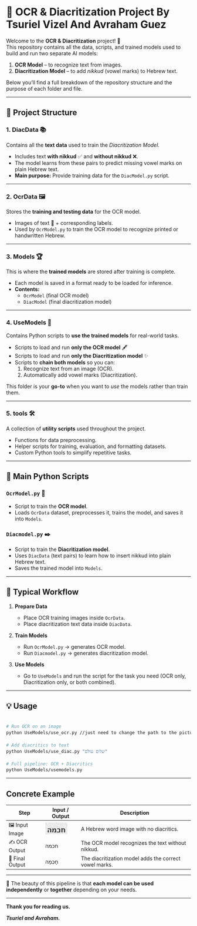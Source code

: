 # 📜 OCR & Diacritization Project By Tsuriel Vizel And Avraham Guez

Welcome to the **OCR & Diacritization** project! 🎯  
This repository contains all the data, scripts, and trained models used to build and run two separate AI models:  
1. **OCR Model** – to recognize text from images.  
2. **Diacritization Model** – to add *nikkud* (vowel marks) to Hebrew text.  

Below you’ll find a full breakdown of the repository structure and the purpose of each folder and file.  

---

## 📂 Project Structure

### 1. **DiacData** 📚  
Contains all the **text data** used to train the *Diacritization Model*.  
- Includes text **with nikkud** ✅ and **without nikkud** ❌.  
- The model learns from these pairs to predict missing vowel marks on plain Hebrew text.  
- **Main purpose:** Provide training data for the `DiacModel.py` script.

---

### 2. **OcrData** 🖼️  
Stores the **training and testing data** for the OCR model.  
- Images of text 📄 + corresponding labels.  
- Used by `OcrModel.py` to train the OCR model to recognize printed or handwritten Hebrew.

---

### 3. **Models** 🏆  
This is where the **trained models** are stored after training is complete.  
- Each model is saved in a format ready to be loaded for inference.  
- **Contents:**  
  - `OcrModel` (final OCR model)  
  - `DiacModel` (final diacritization model)  

---

### 4. **UseModels** 🚀  
Contains Python scripts to **use the trained models** for real-world tasks.  
- Scripts to load and run **only the OCR model** 🖋️  
- Scripts to load and run **only the Diacritization model** ✨  
- Scripts to **chain both models** so you can:
  1. Recognize text from an image (OCR).
  2. Automatically add vowel marks (Diacritization).  

This folder is your **go-to** when you want to *use* the models rather than train them.

---

### 5. **tools** 🛠️  
A collection of **utility scripts** used throughout the project.  
- Functions for data preprocessing.  
- Helper scripts for training, evaluation, and formatting datasets.  
- Custom Python tools to simplify repetitive tasks.

---

## 🐍 Main Python Scripts

### **`OcrModel.py`** 📄  
- Script to train the **OCR model**.  
- Loads `OcrData` dataset, preprocesses it, trains the model, and saves it into `Models`.  

### **`Diacmodel.py`** ✒️  
- Script to train the **Diacritization model**.  
- Uses `DiacData` (text pairs) to learn how to insert nikkud into plain Hebrew text.  
- Saves the trained model into `Models`.  

---

## 🔄 Typical Workflow

1. **Prepare Data**  
   - Place OCR training images inside `OcrData`.  
   - Place diacritization text data inside `DiacData`.  

2. **Train Models**  
   - Run `OcrModel.py` → generates OCR model.  
   - Run `Diacmodel.py` → generates diacritization model.  

3. **Use Models**  
   - Go to `UseModels` and run the script for the task you need (OCR only, Diacritization only, or both combined).  

---

## 💡 Usage
```bash

# Run OCR on an image
python UseModels/use_ocr.py //just need to change the path to the picture in the script

# Add diacritics to text
python UseModels/use_diac.py "שלום עולם"

# Full pipeline: OCR + Diacritics
python UseModels/usemodels.py 
```
---

## Concrete Example
| Step | Input / Output | Description |
|------|---------------|-------------|
| 🖼️ Input Image | ![Example Hebrew](OcrData/test.jpg) | A Hebrew word image with no diacritics. |
| ✍️ OCR Output | חכמה | The OCR model recognizes the text without nikkud. |
| 🎯 Final Output | חָכְמָה | The diacritization model adds the correct vowel marks. |

---

📌 The beauty of this pipeline is that **each model can be used independently** or **together** depending on your needs.

---

**Thank you for reading us.**

***Tsuriel and Avraham.***

